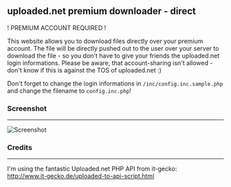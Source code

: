 uploaded.net premium downloader - direct
---
! PREMIUM ACCOUNT REQUIRED !

This website allows you to download files directly over your premium account. The file will be directly pushed out to the user over your server to download the file - so you don't have to give your friends the uploaded.net login informations. Please be aware, that account-sharing isn't allowed - don't know if this is against the TOS of uploaded.net :)

Don't forget to change the login informations in `/inc/config.inc.sample.php` and change the filename to `config.inc.php`!

### Screenshot
---
![Screenshot](https://raw.github.com/patschi/uploaded.net-direct-premium-downloader/master/screenshot.png "Screenshot")


### Credits
---
I'm using the fantastic Uploaded.net PHP API from it-gecko:<br />
<a href="http://www.it-gecko.de/uploaded-to-api-script.html" target="_blank">http://www.it-gecko.de/uploaded-to-api-script.html</a>
